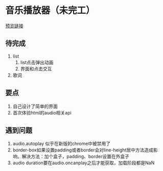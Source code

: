 # 音乐播放器（未完工）
   [预览链接](https://glen-ni.github.io/music-player/)
## 待完成
1. list
   1. list点击弹出动画
   2. 界面和点击交互
2. 歌词

## 要点
1. 自己设计了简单的界面
2. 首次体验html的audio相关api
   
## 遇到问题
1. audio.autoplay 似乎在新版的chrome中被禁用了
2. border-box如果设置padding或者border会对line-height居中方法造成影响。解决方法：加个盒子，padding、border设置在外盒子
3. audio duration要在audio.oncanplay之后才能获取，加载阶段都是NaN
